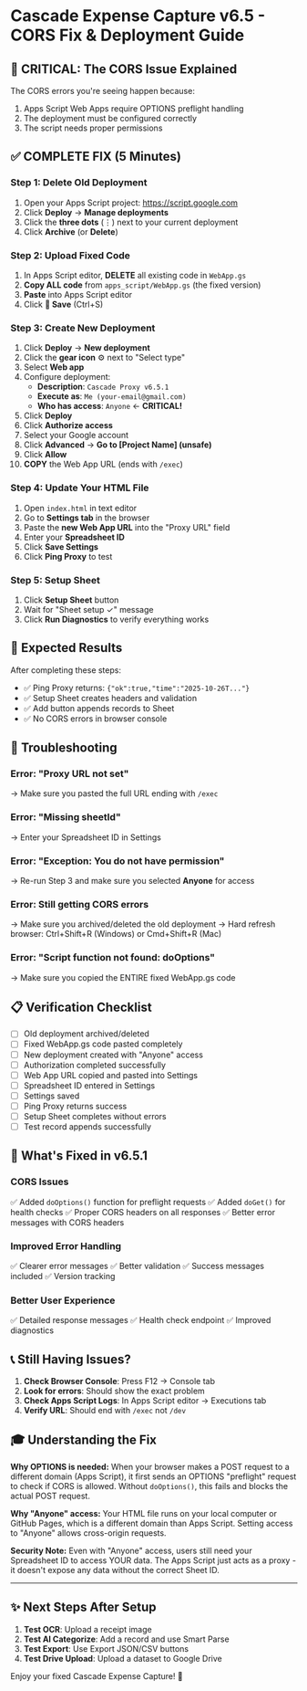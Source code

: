 # Cascade Expense Capture v6.5 - CORS Fix & Deployment Guide

## 🔴 CRITICAL: The CORS Issue Explained

The CORS errors you're seeing happen because:
1. Apps Script Web Apps require OPTIONS preflight handling
2. The deployment must be configured correctly
3. The script needs proper permissions

## ✅ COMPLETE FIX (5 Minutes)

### Step 1: Delete Old Deployment
1. Open your Apps Script project: https://script.google.com
2. Click **Deploy** → **Manage deployments**
3. Click the **three dots** (⋮) next to your current deployment
4. Click **Archive** (or **Delete**)

### Step 2: Upload Fixed Code
1. In Apps Script editor, **DELETE** all existing code in `WebApp.gs`
2. **Copy ALL code** from `apps_script/WebApp.gs` (the fixed version)
3. **Paste** into Apps Script editor
4. Click **💾 Save** (Ctrl+S)

### Step 3: Create New Deployment
1. Click **Deploy** → **New deployment**
2. Click the **gear icon** ⚙️ next to "Select type"
3. Select **Web app**
4. Configure deployment:
   - **Description**: `Cascade Proxy v6.5.1`
   - **Execute as**: `Me (your-email@gmail.com)`
   - **Who has access**: `Anyone` ← **CRITICAL!**
5. Click **Deploy**
6. Click **Authorize access**
7. Select your Google account
8. Click **Advanced** → **Go to [Project Name] (unsafe)**
9. Click **Allow**
10. **COPY** the Web App URL (ends with `/exec`)

### Step 4: Update Your HTML File
1. Open `index.html` in text editor
2. Go to **Settings tab** in the browser
3. Paste the **new Web App URL** into the "Proxy URL" field
4. Enter your **Spreadsheet ID**
5. Click **Save Settings**
6. Click **Ping Proxy** to test

### Step 5: Setup Sheet
1. Click **Setup Sheet** button
2. Wait for "Sheet setup ✓" message
3. Click **Run Diagnostics** to verify everything works

## 🎯 Expected Results

After completing these steps:
- ✅ Ping Proxy returns: `{"ok":true,"time":"2025-10-26T..."}`
- ✅ Setup Sheet creates headers and validation
- ✅ Add button appends records to Sheet
- ✅ No CORS errors in browser console

## 🔧 Troubleshooting

### Error: "Proxy URL not set"
→ Make sure you pasted the full URL ending with `/exec`

### Error: "Missing sheetId"
→ Enter your Spreadsheet ID in Settings

### Error: "Exception: You do not have permission"
→ Re-run Step 3 and make sure you selected **Anyone** for access

### Error: Still getting CORS errors
→ Make sure you archived/deleted the old deployment
→ Hard refresh browser: Ctrl+Shift+R (Windows) or Cmd+Shift+R (Mac)

### Error: "Script function not found: doOptions"
→ Make sure you copied the ENTIRE fixed WebApp.gs code

## 📋 Verification Checklist

- [ ] Old deployment archived/deleted
- [ ] Fixed WebApp.gs code pasted completely
- [ ] New deployment created with "Anyone" access
- [ ] Authorization completed successfully
- [ ] Web App URL copied and pasted into Settings
- [ ] Spreadsheet ID entered in Settings
- [ ] Settings saved
- [ ] Ping Proxy returns success
- [ ] Setup Sheet completes without errors
- [ ] Test record appends successfully

## 🚀 What's Fixed in v6.5.1

### CORS Issues
✅ Added `doOptions()` function for preflight requests
✅ Added `doGet()` for health checks
✅ Proper CORS headers on all responses
✅ Better error messages with CORS headers

### Improved Error Handling
✅ Clearer error messages
✅ Better validation
✅ Success messages included
✅ Version tracking

### Better User Experience
✅ Detailed response messages
✅ Health check endpoint
✅ Improved diagnostics

## 📞 Still Having Issues?

1. **Check Browser Console**: Press F12 → Console tab
2. **Look for errors**: Should show the exact problem
3. **Check Apps Script Logs**: In Apps Script editor → Executions tab
4. **Verify URL**: Should end with `/exec` not `/dev`

## 🎓 Understanding the Fix

**Why OPTIONS is needed:**
When your browser makes a POST request to a different domain (Apps Script), it first sends an OPTIONS "preflight" request to check if CORS is allowed. Without `doOptions()`, this fails and blocks the actual POST request.

**Why "Anyone" access:**
Your HTML file runs on your local computer or GitHub Pages, which is a different domain than Apps Script. Setting access to "Anyone" allows cross-origin requests.

**Security Note:**
Even with "Anyone" access, users still need your Spreadsheet ID to access YOUR data. The Apps Script just acts as a proxy - it doesn't expose any data without the correct Sheet ID.

---

## ✨ Next Steps After Setup

1. **Test OCR**: Upload a receipt image
2. **Test AI Categorize**: Add a record and use Smart Parse
3. **Test Export**: Use Export JSON/CSV buttons
4. **Test Drive Upload**: Upload a dataset to Google Drive

Enjoy your fixed Cascade Expense Capture! 🎉

